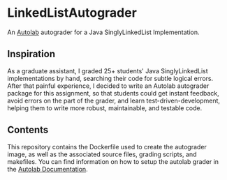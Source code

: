 # LinkedListAutograder

An [Autolab](https://github.com/autolab/Autolab) autograder for a Java SinglyLinkedList Implementation.

## Inspiration

As a graduate assistant, I graded 25+ students' Java SinglyLinkedList implementations by hand, searching their code for subtle logical errors. After that painful experience, I decided to write an Autolab autograder package for this assignment, so that students could get instant feedback, avoid errors on the part of the grader, and learn test-driven-development, helping them to write more robust, maintainable, and testable code.

## Contents

This repository contains the Dockerfile used to create the autograder image, as well as the associated source files, grading scripts, and makefiles. You can find information on how to setup the autolab grader in the [Autolab Documentation](https://docs.autolabproject.com/).
